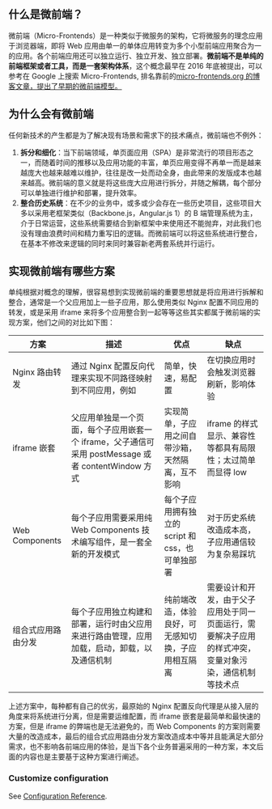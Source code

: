 ## 什么是微前端？

微前端（Micro-Frontends）是一种类似于微服务的架构，它将微服务的理念应用于浏览器端，即将 Web 应用由单一的单体应用转变为多个小型前端应用聚合为一的应用。各个前端应用还可以独立运行、独立开发、独立部署。**微前端不是单纯的前端框架或者工具，而是一套架构体系**，这个概念最早在 2016 年底被提出，可以参考在 Google 上搜索 Micro-Frontends, 排名靠前的[micro-frontends.org 的博客文章，提出了早期的微前端模型。](https://micro-frontends.org的博客文章，提出了早期的微前端模型。)

## 为什么会有微前端

任何新技术的产生都是为了解决现有场景和需求下的技术痛点，微前端也不例外：

1. **拆分和细化**：当下前端领域，单页面应用（SPA）是非常流行的项目形态之一，而随着时间的推移以及应用功能的丰富，单页应用变得不再单一而是越来越庞大也越来越难以维护，往往是改一处而动全身，由此带来的发版成本也越来越高。微前端的意义就是将这些庞大应用进行拆分，并随之解耦，每个部分可以单独进行维护和部署，提升效率。
2. **整合历史系统**：在不少的业务中，或多或少会存在一些历史项目，这些项目大多以采用老框架类似（Backbone.js，Angular.js 1）的 B 端管理系统为主，介于日常运营，这些系统需要结合到新框架中来使用还不能抛弃，对此我们也没有理由浪费时间和精力重写旧的逻辑。而微前端可以将这些系统进行整合，在基本不修改来逻辑的同时来同时兼容新老两套系统并行运行。

## 实现微前端有哪些方案

单纯根据对概念的理解，很容易想到实现微前端的重要思想就是将应用进行拆解和整合，通常是一个父应用加上一些子应用，那么使用类似 Nginx 配置不同应用的转发，或是采用 iframe 来将多个应用整合到一起等等这些其实都属于微前端的实现方案，他们之间的对比如下图：

| 方案               | 描述                                                                                                | 优点                                               | 缺点                                                                                                   |
| ------------------ | --------------------------------------------------------------------------------------------------- | -------------------------------------------------- | ------------------------------------------------------------------------------------------------------ |
| Nginx 路由转发     | 通过 Nginx 配置反向代理来实现不同路径映射到不同应用，例如                                           | 简单，快速，易配置                                 | 在切换应用时会触发浏览器刷新，影响体验                                                                 |
| iframe 嵌套        | 父应用单独是一个页面，每个子应用嵌套一个 iframe，父子通信可采用 postMessage 或者 contentWindow 方式 | 实现简单，子应用之间自带沙箱，天然隔离，互不影响   | iframe 的样式显示、兼容性等都具有局限性；太过简单而显得 low                                            |
| Web Components     | 每个子应用需要采用纯 Web Components 技术编写组件，是一套全新的开发模式                              | 每个子应用拥有独立的 script 和 css，也可单独部署   | 对于历史系统改造成本高，子应用通信较为复杂易踩坑                                                       |
| 组合式应用路由分发 | 每个子应用独立构建和部署，运行时由父应用来进行路由管理，应用加载，启动，卸载，以及通信机制          | 纯前端改造，体验良好，可无感知切换，子应用相互隔离 | 需要设计和开发，由于父子应用处于同一页面运行，需要解决子应用的样式冲突，变量对象污染，通信机制等技术点 |

上述方案中，每种都有自己的优劣，最原始的 Nginx 配置反向代理是从接入层的角度来将系统进行分离，但是需要运维配置，而 iframe 嵌套是最简单和最快速的方案，但是 iframe 的弊端也是无法避免的，而 Web Components 的方案则需要大量的改造成本，最后的组合式应用路由分发方案改造成本中等并且能满足大部分需求，也不影响各前端应用的体验，是当下各个业务普遍采用的一种方案，本文后面的内容也是主要基于这种方案进行阐述。

### Customize configuration

See [Configuration Reference](https://cli.vuejs.org/config/).
